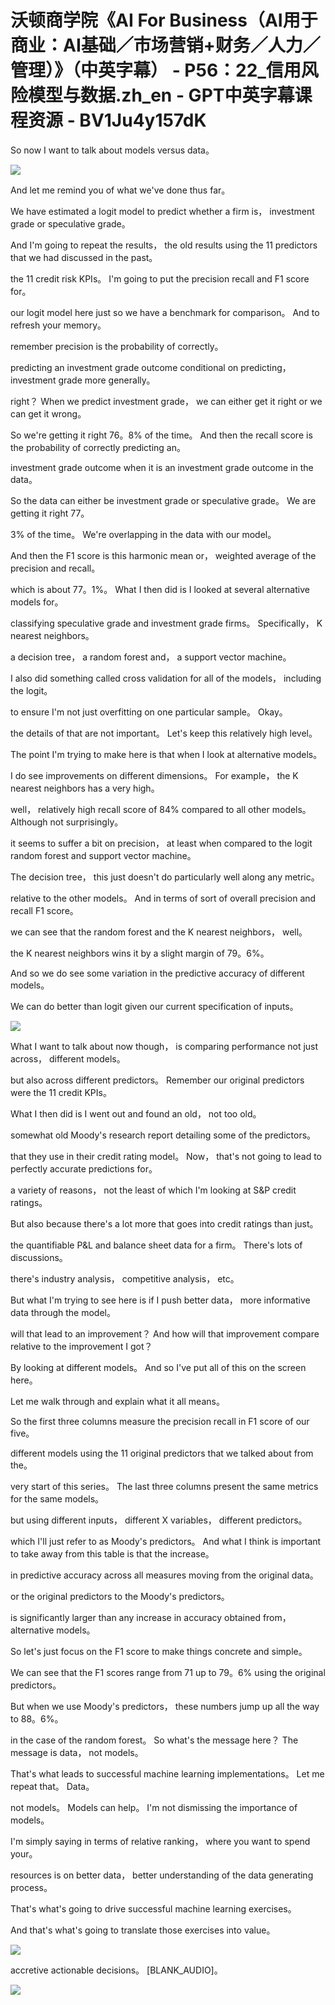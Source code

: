 # 沃顿商学院《AI For Business（AI用于商业：AI基础／市场营销+财务／人力／管理）》（中英字幕） - P56：22_信用风险模型与数据.zh_en - GPT中英字幕课程资源 - BV1Ju4y157dK

 So now I want to talk about models versus data。

![](img/93faf429e2a0e6bbf679cef1a4773fbb_1.png)

 And let me remind you of what we've done thus far。

 We have estimated a logit model to predict whether a firm is， investment grade or speculative grade。

 And I'm going to repeat the results， the old results using the 11 predictors that we had discussed in the past。

 the 11 credit risk KPIs。 I'm going to put the precision recall and F1 score for。

 our logit model here just so we have a benchmark for comparison。 And to refresh your memory。

 remember precision is the probability of correctly。

 predicting an investment grade outcome conditional on predicting， investment grade more generally。

 right？ When we predict investment grade， we can either get it right or we can get it wrong。

 So we're getting it right 76。8% of the time。 And then the recall score is the probability of correctly predicting an。

 investment grade outcome when it is an investment grade outcome in the data。

 So the data can either be investment grade or speculative grade。 We are getting it right 77。

3% of the time。 We're overlapping in the data with our model。

 And then the F1 score is this harmonic mean or， weighted average of the precision and recall。

 which is about 77。1%。 What I then did is I looked at several alternative models for。

 classifying speculative grade and investment grade firms。 Specifically， K nearest neighbors。

 a decision tree， a random forest and， a support vector machine。

 I also did something called cross validation for all of the models， including the logit。

 to ensure I'm not just overfitting on one particular sample。 Okay。

 the details of that are not important。 Let's keep this relatively high level。

 The point I'm trying to make here is that when I look at alternative models。

 I do see improvements on different dimensions。 For example， the K nearest neighbors has a very high。

 well， relatively high recall score of 84% compared to all other models。 Although not surprisingly。

 it seems to suffer a bit on precision， at least when compared to the logit random forest and support vector machine。

 The decision tree， this just doesn't do particularly well along any metric。

 relative to the other models。 And in terms of sort of overall precision and recall F1 score。

 we can see that the random forest and the K nearest neighbors， well。

 the K nearest neighbors wins it by a slight margin of 79。6%。

 And so we do see some variation in the predictive accuracy of different models。

 We can do better than logit given our current specification of inputs。



![](img/93faf429e2a0e6bbf679cef1a4773fbb_3.png)

 What I want to talk about now though， is comparing performance not just across， different models。

 but also across different predictors。 Remember our original predictors were the 11 credit KPIs。

 What I then did is I went out and found an old， not too old。

 somewhat old Moody's research report detailing some of the predictors。

 that they use in their credit rating model。 Now， that's not going to lead to perfectly accurate predictions for。

 a variety of reasons， not the least of which I'm looking at S&P credit ratings。

 But also because there's a lot more that goes into credit ratings than just。

 the quantifiable P&L and balance sheet data for a firm。 There's lots of discussions。

 there's industry analysis， competitive analysis， etc。

 But what I'm trying to see here is if I push better data， more informative data through the model。

 will that lead to an improvement？ And how will that improvement compare relative to the improvement I got？

 By looking at different models。 And so I've put all of this on the screen here。

 Let me walk through and explain what it all means。

 So the first three columns measure the precision recall in F1 score of our five。

 different models using the 11 original predictors that we talked about from the。

 very start of this series。 The last three columns present the same metrics for the same models。

 but using different inputs， different X variables， different predictors。

 which I'll just refer to as Moody's predictors。 And what I think is important to take away from this table is that the increase。

 in predictive accuracy across all measures moving from the original data。

 or the original predictors to the Moody's predictors。

 is significantly larger than any increase in accuracy obtained from， alternative models。

 So let's just focus on the F1 score to make things concrete and simple。

 We can see that the F1 scores range from 71 up to 79。6% using the original predictors。

 But when we use Moody's predictors， these numbers jump up all the way to 88。6%。

 in the case of the random forest。 So what's the message here？ The message is data， not models。

 That's what leads to successful machine learning implementations。 Let me repeat that。 Data。

 not models。 Models can help。 I'm not dismissing the importance of models。

 I'm simply saying in terms of relative ranking， where you want to spend your。

 resources is on better data， better understanding of the data generating process。

 That's what's going to drive successful machine learning exercises。

 And that's what's going to translate those exercises into value。



![](img/93faf429e2a0e6bbf679cef1a4773fbb_5.png)

 accretive actionable decisions。 [BLANK_AUDIO]。

![](img/93faf429e2a0e6bbf679cef1a4773fbb_7.png)